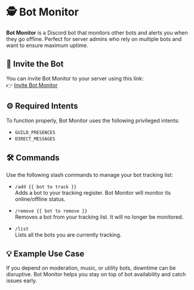 # 🕵️ Bot Monitor

**Bot Monitor** is a Discord bot that monitors other bots and alerts you when they go offline. Perfect for server admins who rely on multiple bots and want to ensure maximum uptime.

## 🚀 Invite the Bot

You can invite Bot Monitor to your server using this link:  
👉 [Invite Bot Monitor](https://discord.com/oauth2/authorize?client_id=1402678000763535572&permissions=0&integration_type=0&scope=bot)

## ⚙️ Required Intents

To function properly, Bot Monitor uses the following privileged intents:

- `GUILD_PRESENCES`
- `DIRECT_MESSAGES`

## 🛠️ Commands

Use the following slash commands to manage your bot tracking list:

- `/add {{ bot to track }}`  
  Adds a bot to your tracking register. Bot Monitor will monitor its online/offline status.

- `/remove {{ bot to remove }}`  
  Removes a bot from your tracking list. It will no longer be monitored.

- `/list`  
  Lists all the bots you are currently tracking.

## 💡 Example Use Case

If you depend on moderation, music, or utility bots, downtime can be disruptive. Bot Monitor helps you stay on top of bot availability and catch issues early.
